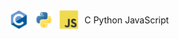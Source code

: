 <div style="display: flex; align-items: center; gap: 10px;">
    <img style="width: 30px; height: 30px;" src="https://raw.githubusercontent.com/devicons/devicon/refs/heads/master/icons/c/c-original.svg" alt="C Icon" /> 
    <img style="width: 30px; height: 30px;" src="https://raw.githubusercontent.com/devicons/devicon/refs/heads/master/icons/python/python-original.svg" alt="Python Icon" /> 
    <img style="width: 30px; height: 30px;" src="https://raw.githubusercontent.com/devicons/devicon/refs/heads/master/icons/javascript/javascript-original.svg" alt="JavaScript Icon" /> 
    C Python JavaScript
</div>
